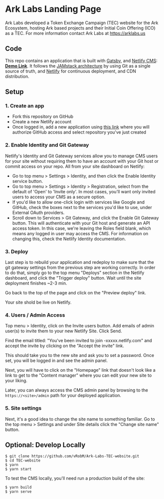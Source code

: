 # Ark Labs Landing Page

Ark Labs developed a Token Exchange Campaign (TEC) website for the Ark Ecosystem, hosting Ark based projects and their Initial Coin Offering (ICO) as a TEC. For more information contact Ark Labs at https://arklabs.us

## Code

This repo contains an application that is built with [Gatsby](https://www.gatsbyjs.org/), and [Netlify CMS](https://www.netlifycms.org): **[Demo Link](https://gatsby-netlify-cms.netlify.com/)**.
It follows the [JAMstack architecture](https://jamstack.org) by using Git as a single source of truth, and [Netlify](https://www.netlify.com) for continuous deployment, and CDN distribution.

## Setup

### 1. Create an app

- Fork this repository on GitHub
- Create a new Netlify account
- Once logged in, add a new application using [this link](https://app.netlify.com/start) where you will authorize GitHub access and select repository you've just created

### 2. Enable Identity and Git Gateway

Netlify's Identity and Git Gateway services allow you to manage CMS users for your site without requiring them to have an account with your Git host or commit access on your repo. All from your site dashboard on Netlify:

- Go to top menu > Settings > Identity, and then click the Enable Identity service button.
- Go to top menu > Settings > Identity > Registration, select from the default of 'Open' to 'Invite only'. In most cases, you'll want only invited users to access your CMS as a secure option.
- If you'd like to allow one-click login with services like Google and GitHub, check the boxes next to the services you'd like to use, under External OAuth providers.
- Scroll down to Services > Git Gateway, and click the Enable Git Gateway button. This will authenticate with your Git host and generate an API access token. In this case, we're leaving the Roles field blank, which means any logged in user may access the CMS. For information on changing this, check the Netlify Identity documentation.

### 3. Deploy

Last step is to rebuild your application and redeploy to make sure that the git gateway settings from the previous step are working correctly. In order to do that, simply go to the top menu "Deploys" section in the Netlify dashboard, and click the "Trigger deploy" button. Wait until the site deployment finishes ~2-3 min.

Go back to the top of the page and click on the "Preview deploy" link.

Your site shold be live on Netlify. 

### 4. Users / Admin Access

Top menu > Identity, click on the Invite users button. Add emails of admin user(s) to invite them to your new Netlify Site. Click Send.

Find the email titled: "You've been invited to join <site>-xxxxx.netlify.com" and accept the invite by clicking on the "Accept the invite" link. 
  
This should take you to the new site and ask you to set a password. Once set, you will be logged in and see the admin panel. 

Next, you will have to click on the "Homepage" link that doesn't look like a link to get to the "Content manager" where you can edit your new site to your liking.

Later, you can always access the CMS admin panel by browsing to the `https://<site>/admin` path for your deployed application.

### 5. Site settings

Next, it's a good idea to change the site name to something familiar. Go to the top menu > Settings and under Site details click the "Change site name" button.

## Optional: Develop Locally

```
$ git clone https://github.com/vRobM/Ark-Labs-TEC-website.git
$ cd TEC-website
$ yarn
$ yarn start
```

To test the CMS locally, you'll need run a production build of the site:

```
$ yarn build
$ yarn serve
```
